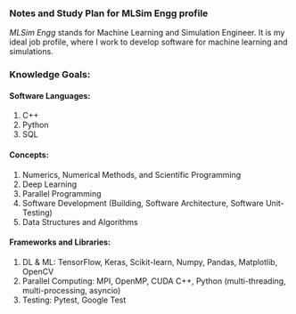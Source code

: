 ### Notes and Study Plan for MLSim Engg profile

_MLSim Engg_ stands for Machine Learning and Simulation Engineer. It is my ideal job profile, where I work to develop software for machine learning and simulations.

### Knowledge Goals:

#### Software Languages:
1. C++
2. Python
3. SQL

#### Concepts:
1. Numerics, Numerical Methods, and Scientific Programming
2. Deep Learning
3. Parallel Programming
4. Software Development (Building, Software Architecture, Software Unit-Testing)
5. Data Structures and Algorithms

#### Frameworks and Libraries:
1. DL & ML: TensorFlow, Keras, Scikit-learn, Numpy, Pandas, Matplotlib, OpenCV
2. Parallel Computing: MPI, OpenMP, CUDA C++, Python (multi-threading, multi-processing, asyncio)
3. Testing: Pytest, Google Test



